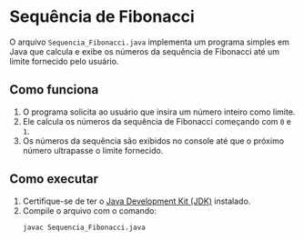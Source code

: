 # Sequência de Fibonacci

O arquivo `Sequencia_Fibonacci.java` implementa um programa simples em Java que calcula e exibe os números da sequência de Fibonacci até um limite fornecido pelo usuário.

## Como funciona

1. O programa solicita ao usuário que insira um número inteiro como limite.
2. Ele calcula os números da sequência de Fibonacci começando com `0` e `1`.
3. Os números da sequência são exibidos no console até que o próximo número ultrapasse o limite fornecido.

## Como executar

1. Certifique-se de ter o [Java Development Kit (JDK)](https://www.oracle.com/java/technologies/javase-downloads.html) instalado.
2. Compile o arquivo com o comando:
   ```sh
   javac Sequencia_Fibonacci.java
